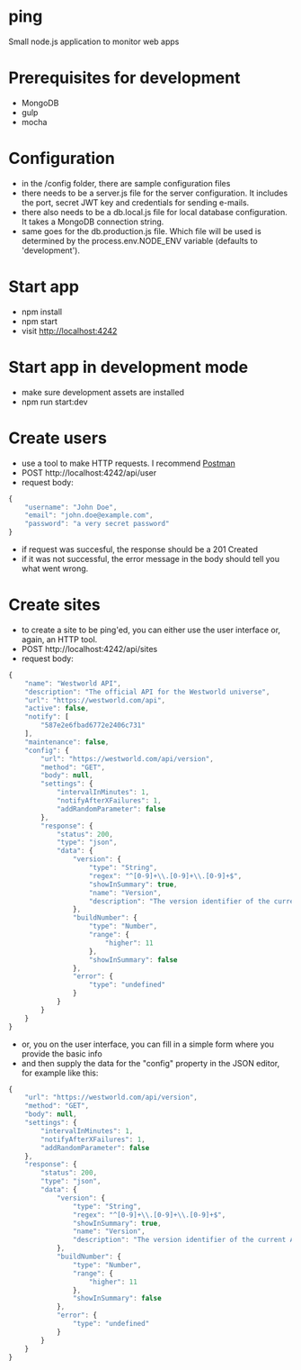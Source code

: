 # ping
Small node.js application to monitor web apps

# Prerequisites for development
- MongoDB
- gulp
- mocha

# Configuration
- in the /config folder, there are sample configuration files
- there needs to be a server.js file for the server configuration. It includes the port, secret JWT key and credentials for sending e-mails.
- there also needs to be a db.local.js file for local database configuration. It takes a MongoDB connection string.
- same goes for the db.production.js file. Which file will be used is determined by the process.env.NODE_ENV variable (defaults to 'development').

# Start app
- npm install
- npm start
- visit <http://localhost:4242>

# Start app in development mode
- make sure development assets are installed
- npm run start:dev

# Create users
- use a tool to make HTTP requests. I recommend [Postman](https://www.getpostman.com/)
- POST http://localhost:4242/api/user
- request body:
```javascript
{
    "username": "John Doe",
    "email": "john.doe@example.com",
    "password": "a very secret password"
}
```
- if request was succesful, the response should be a 201 Created
- if it was not successful, the error message in the body should tell you what went wrong.

# Create sites
- to create a site to be ping'ed, you can either use the user interface or, again, an HTTP tool.
- POST http://localhost:4242/api/sites
- request body:
```javascript
{
	"name": "Westworld API",
	"description": "The official API for the Westworld universe",
	"url": "https://westworld.com/api",
	"active": false,
	"notify": [
		"587e2e6fbad6772e2406c731"
	],
	"maintenance": false,
	"config": {
		"url": "https://westworld.com/api/version",
		"method": "GET",
		"body": null,
		"settings": {
			"intervalInMinutes": 1,
			"notifyAfterXFailures": 1,
			"addRandomParameter": false
		},
		"response": {
			"status": 200,
			"type": "json",
			"data": {
				"version": {
					"type": "String",
					"regex": "^[0-9]+\\.[0-9]+\\.[0-9]+$",
					"showInSummary": true,
					"name": "Version",
					"description": "The version identifier of the current API build"
				},
				"buildNumber": {
					"type": "Number",
					"range": {
						"higher": 11
					},
					"showInSummary": false
				},
				"error": {
					"type": "undefined"
				}
			}
		}
	}
}
```
- or, you on the user interface, you can fill in a simple form where you provide the basic info
- and then supply the data for the "config" property in the JSON editor, for example like this:
```javascript
{
    "url": "https://westworld.com/api/version",
    "method": "GET",
    "body": null,
    "settings": {
        "intervalInMinutes": 1,
        "notifyAfterXFailures": 1,
        "addRandomParameter": false
    },
    "response": {
        "status": 200,
        "type": "json",
        "data": {
            "version": {
                "type": "String",
                "regex": "^[0-9]+\\.[0-9]+\\.[0-9]+$",
                "showInSummary": true,
                "name": "Version",
                "description": "The version identifier of the current API build"
            },
            "buildNumber": {
                "type": "Number",
                "range": {
                    "higher": 11
                },
                "showInSummary": false
            },
            "error": {
                "type": "undefined"
            }
        }
    }
}
```
